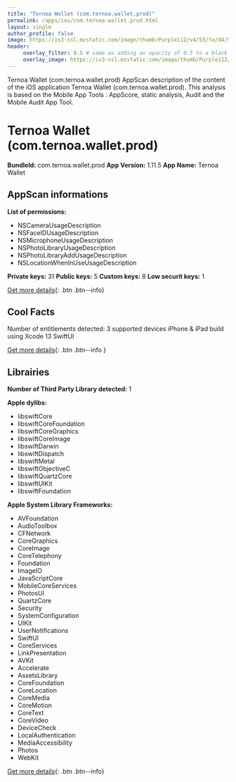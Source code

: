 ```yaml
---
title: "Ternoa Wallet (com.ternoa.wallet.prod)"
permalink: /apps/ios/com.ternoa.wallet.prod.html
layout: single
author_profile: false
image: https://is3-ssl.mzstatic.com/image/thumb/Purple112/v4/53/fa/d4/53fad4c5-b853-6fd8-f417-d9df39db68b8/AppIcon-0-0-1x_U007emarketing-0-0-0-10-0-0-sRGB-0-0-0-GLES2_U002c0-512MB-85-220-0-0.png/512x512bb.jpg
header: 
     overlay_filter: 0.5 # same as adding an opacity of 0.5 to a black background
     overlay_image: https://is3-ssl.mzstatic.com/image/thumb/Purple112/v4/53/fa/d4/53fad4c5-b853-6fd8-f417-d9df39db68b8/AppIcon-0-0-1x_U007emarketing-0-0-0-10-0-0-sRGB-0-0-0-GLES2_U002c0-512MB-85-220-0-0.png/512x512bb.jpg
---
```

Ternoa Wallet (com.ternoa.wallet.prod) AppScan description of the content of the iOS application Ternoa Wallet (com.ternoa.wallet.prod). This analysis is based on the Mobile App Tools : AppScore, static analysis, Audit and the Mobile Audit App Tool.

# Ternoa Wallet (com.ternoa.wallet.prod)

**BundleId:** com.ternoa.wallet.prod
**App Version:** 1.11.5
**App Name:** Ternoa Wallet


## AppScan informations 

**List of permissions:** 
- NSCameraUsageDescription
- NSFaceIDUsageDescription
- NSMicrophoneUsageDescription
- NSPhotoLibraryUsageDescription
- NSPhotoLibraryAddUsageDescription
- NSLocationWhenInUseUsageDescription
  
  
**Private keys:** 31
**Public keys:** 5
**Custom keys:** 8
**Low securit keys:** 1
  
[Get more details](/pricing.html){: .btn .btn--info}

## Cool Facts

Number of entitlements detected: 3
supported devices iPhone & iPad
build using Xcode 13
SwiftUI
  
[Get more details](/pricing.html){: .btn .btn--info }

## Librairies 
**Number of Third Party Library detected:** 1


**Apple dylibs:**
- libswiftCore
- libswiftCoreFoundation
- libswiftCoreGraphics
- libswiftCoreImage
- libswiftDarwin
- libswiftDispatch
- libswiftMetal
- libswiftObjectiveC
- libswiftQuartzCore
- libswiftUIKit
- libswiftFoundation


**Apple System Library Frameworks:**
- AVFoundation
- AudioToolbox
- CFNetwork
- CoreGraphics
- CoreImage
- CoreTelephony
- Foundation
- ImageIO
- JavaScriptCore
- MobileCoreServices
- PhotosUI
- QuartzCore
- Security
- SystemConfiguration
- UIKit
- UserNotifications
- SwiftUI
- CoreServices
- LinkPresentation
- AVKit
- Accelerate
- AssetsLibrary
- CoreFoundation
- CoreLocation
- CoreMedia
- CoreMotion
- CoreText
- CoreVideo
- DeviceCheck
- LocalAuthentication
- MediaAccessibility
- Photos
- WebKit


  
[Get more details](/pricing.html){: .btn .btn--info}

